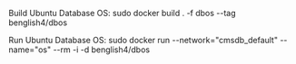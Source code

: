 Build Ubuntu Database OS:
  sudo docker build . -f dbos --tag benglish4/dbos

Run Ubuntu Database OS:
  sudo docker run --network="cmsdb_default" --name="os" --rm -i -d benglish4/dbos
